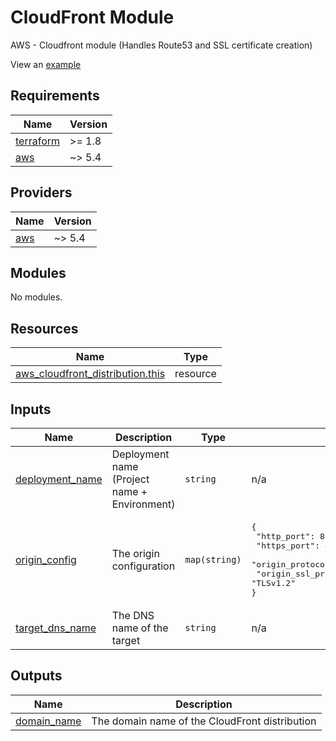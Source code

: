 # CloudFront Module

AWS - Cloudfront module (Handles Route53 and SSL certificate creation)

View an [example](../../deployments/dev/cloudfront/terragrunt.hcl)

## Requirements

| Name | Version |
|------|---------|
| <a name="requirement_terraform"></a> [terraform](#requirement\_terraform) | >= 1.8 |
| <a name="requirement_aws"></a> [aws](#requirement\_aws) | ~> 5.4 |

## Providers

| Name | Version |
|------|---------|
| <a name="provider_aws"></a> [aws](#provider\_aws) | ~> 5.4 |

## Modules

No modules.

## Resources

| Name | Type |
|------|------|
| [aws_cloudfront_distribution.this](https://registry.terraform.io/providers/hashicorp/aws/latest/docs/resources/cloudfront_distribution) | resource |

## Inputs

| Name | Description | Type | Default | Required |
|------|-------------|------|---------|:--------:|
| <a name="input_deployment_name"></a> [deployment\_name](#input\_deployment\_name) | Deployment name (Project name + Environment) | `string` | n/a | yes |
| <a name="input_origin_config"></a> [origin\_config](#input\_origin\_config) | The origin configuration | `map(string)` | <pre>{<br>  "http_port": 80,<br>  "https_port": 443,<br>  "origin_protocol_policy": "match-viewer",<br>  "origin_ssl_protocols": "TLSv1.2"<br>}</pre> | no |
| <a name="input_target_dns_name"></a> [target\_dns\_name](#input\_target\_dns\_name) | The DNS name of the target | `string` | n/a | yes |

## Outputs

| Name | Description |
|------|-------------|
| <a name="output_domain_name"></a> [domain\_name](#output\_domain\_name) | The domain name of the CloudFront distribution |
